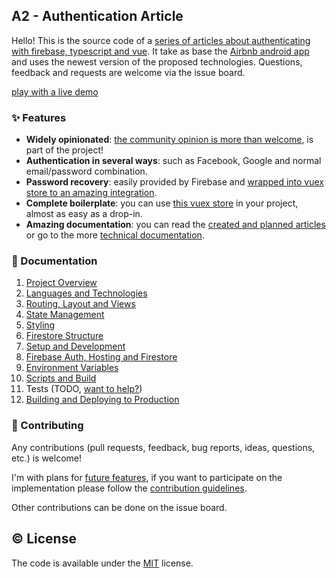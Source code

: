 ## A2 - Authentication Article

Hello! This is the source code of a [series of articles about authenticating with firebase, typescript and vue](docs/articles.md). It take as base the [Airbnb android app](https://play.google.com/store/apps/details?id=com.airbnb.android&hl=en) and uses the newest version of the proposed technologies. Questions, feedback and requests are welcome via the issue board.

[play with a live demo](https://auth-with-firestore-ts-vue.web.app)

### :sparkles: Features

- **Widely opinionated**: [the community opinion is more than welcome](#muscle-contributing), is part of the project!
- **Authentication in several ways**: such as Facebook, Google and normal email/password combination.
- **Password recovery**: easily provided by Firebase and [wrapped into vuex store to an amazing integration](docs/state.md).
- **Complete boilerplate**: you can use [this vuex store](docs/state.md) in your project, almost as easy as a drop-in.
- **Amazing documentation**: you can read the [created and planned articles](docs/articles.md) or go to the more [technical documentation](docs/overview.md).

### :book: Documentation

1. [Project Overview](docs/overview.md)
  1. [Languages and Technologies](docs/technologies.md)
  1. [Routing, Layout and Views](docs/routing.md)
  1. [State Management](docs/state.md)
  1. [Styling](docs/styling.md)
  1. [Firestore Structure](docs/firestore.md)
1. [Setup and Development](docs/development.md)
  1. [Firebase Auth, Hosting and Firestore](docs/firebase.md)
  1. [Environment Variables](docs/environment.md)
  1. [Scripts and Build](docs/scripts.md)
  1. Tests (TODO, [want to help?](CONTRIBUTING.md))
  1. [Building and Deploying to Production](docs/building.md)

### :muscle: Contributing

Any contributions (pull requests, feedback, bug reports, ideas, questions, etc.) is welcome!

I'm with plans for [future features](docs/planned.md), if you want to participate on the implementation please follow the [contribution guidelines](CONTRIBUTING.md).

Other contributions can be done on the issue board.

## :copyright: License

The code is available under the [MIT](LICENSE) license.
